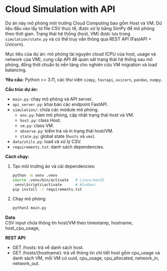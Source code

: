 # Cloud Simulation with API

Dự án này mô phỏng môi trường Cloud Computing bao gồm Host và VM. Dữ liệu đầu vào lấy từ file CSV thực tế, được xử lý bằng SimPy để mô phỏng theo thời gian. Trạng thái hệ thống (host, VM) được lưu trong `simulation/state.py` và có thể truy vấn thông qua REST API (FastAPI + Uvicorn). 

Mục tiêu của dự án: mô phỏng tài nguyên cloud (CPU của host, usage và network của VM), cung cấp API để quan sát trạng thái hệ thống sau mô phỏng, đồng thời chuẩn bị nền tảng cho nghiên cứu VM migration và load balancing. 

**Yêu cầu:** Python >= 3.11, các thư viện `simpy`, `fastapi`, `uvicorn`, `pandas`, `numpy`.  

**Cấu trúc dự án:**  
- `main.py`: chạy mô phỏng và API server.  
- `api_server.py`: khai báo các endpoint FastAPI.  
- `simulation/`: chứa các module mô phỏng.  
  - `env.py`: hàm mô phỏng, cập nhật trạng thái host và VM.  
  - `host.py`: class Host.  
  - `vm.py`: class VM.  
  - `observe.py`: kiểm tra và in trạng thái host/VM.  
  - `state.py`: global state (`hosts` và `vms`).  
- `data/utils.py`: load và xử lý CSV.  
- `requirements.txt`: danh sách dependencies.  

**Cách chạy:**  
1. Tạo môi trường ảo và cài dependencies:  
   ```bash
   python -m venv .venv
   source .venv/bin/activate   # Linux/macOS
   .venv\Scripts\activate      # Windows
   pip install -r requirements.txt
2. Chạy mô phỏng 
    ```bash
    python3 main.py

**Data**    
CSV input chứa thông tin host/VM theo timestamp, hostname, host_cpu_usage, 

**REST API:**

- GET /hosts: trả về danh sách host.
- GET /hosts/{hostname}: trả về thông tin chi tiết host gồm cpu_usage và danh sách VM, mỗi VM có uuid, cpu_usage, cpu_allocated, network_in, network_out.

                                                                                    